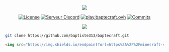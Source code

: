 <div align="center">

[![](https://i.imgur.com/Qei8FN7.gif)](https://baptecraft.ovh/)

[![License](https://img.shields.io/github/license/baptiste313/baptecraft?style=for-the-badge)](https://unlicense.org/)
[![Serveur Discord](https://shields.io/discord/823450591601885194?style=for-the-badge)](https://discord.gg/tewEz75czN)
[![play.baptecraft.ovh](https://img.shields.io/endpoint?style=for-the-badge&url=https://minecraft-server-status-badge.vercel.app/api/server/play.baptecraft.ovh?port?25565)](https://baptecraft.ovh/)
[![Commits](https://img.shields.io/github/commit-activity/m/baptiste313/baptecraft?label=commits&style=for-the-badge)](https://github.com/baptiste313/baptecraft/commits)


[![](https://visitor-badge.laobi.icu/badge?page_id=baptiste313.baptecraft)]()

</div>

```bash
git clone https://github.com/baptiste313/baptecraft.git
```
```html
<img src="https://img.shields.io/endpoint?url=https%3A%2F%2Fminecraft-server-status-badge.vercel.app%2Fapi%2Fserver%2Fplay.baptecraft.ovh%3Fport%3D25565" title="play.baptecraft.ovh" />
```
